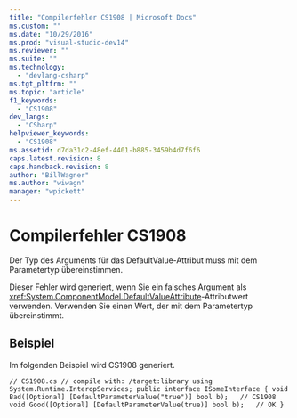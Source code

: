 ```yaml
---
title: "Compilerfehler CS1908 | Microsoft Docs"
ms.custom: ""
ms.date: "10/29/2016"
ms.prod: "visual-studio-dev14"
ms.reviewer: ""
ms.suite: ""
ms.technology: 
  - "devlang-csharp"
ms.tgt_pltfrm: ""
ms.topic: "article"
f1_keywords: 
  - "CS1908"
dev_langs: 
  - "CSharp"
helpviewer_keywords: 
  - "CS1908"
ms.assetid: d7da31c2-48ef-4401-b885-3459b4d7f6f6
caps.latest.revision: 8
caps.handback.revision: 8
author: "BillWagner"
ms.author: "wiwagn"
manager: "wpickett"
---
```

# Compilerfehler CS1908
Der Typ des Arguments für das DefaultValue\-Attribut muss mit dem Parametertyp übereinstimmen.  
  
 Dieser Fehler wird generiert, wenn Sie ein falsches Argument als <xref:System.ComponentModel.DefaultValueAttribute>\-Attributwert verwenden. Verwenden Sie einen Wert, der mit dem Parametertyp übereinstimmt.  
  
## Beispiel  
 Im folgenden Beispiel wird CS1908 generiert.  
  
```  
// CS1908.cs // compile with: /target:library using System.Runtime.InteropServices; public interface ISomeInterface { void Bad([Optional] [DefaultParameterValue("true")] bool b);   // CS1908 void Good([Optional] [DefaultParameterValue(true)] bool b);   // OK }  
```